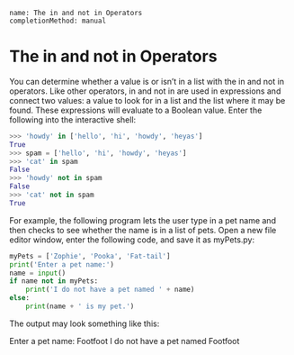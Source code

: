 ```ngMeta
name: The in and not in Operators
completionMethod: manual
```
# The in and not in Operators
You can determine whether a value is or isn’t in a list with the in and not in operators. Like other operators, in and not in are used in expressions and connect two values: a value to look for in a list and the list where it may be found. These expressions will evaluate to a Boolean value. Enter the following into the interactive shell:

```python
>>> 'howdy' in ['hello', 'hi', 'howdy', 'heyas']
True
>>> spam = ['hello', 'hi', 'howdy', 'heyas']
>>> 'cat' in spam
False
>>> 'howdy' not in spam
False
>>> 'cat' not in spam
True
```
For example, the following program lets the user type in a pet name and then checks to see whether the name is in a list of pets. Open a new file editor window, enter the following code, and save it as myPets.py:

```python
myPets = ['Zophie', 'Pooka', 'Fat-tail']
print('Enter a pet name:')
name = input()
if name not in myPets:
    print('I do not have a pet named ' + name)
else:
    print(name + ' is my pet.')
```
The output may look something like this:


Enter a pet name:
Footfoot
I do not have a pet named Footfoot